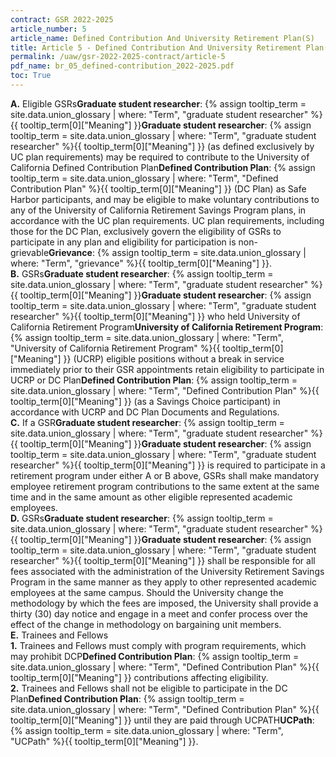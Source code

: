 ```yaml
---
contract: GSR 2022-2025
article_number: 5
article_name: Defined Contribution And University Retirement Plan(S) 
title: Article 5 - Defined Contribution And University Retirement Plan(S) 
permalink: /uaw/gsr-2022-2025-contract/article-5
pdf_name: br_05_defined-contribution_2022-2025.pdf
toc: True
---
```



<div class="lvl1"><b>A.</b> Eligible <span class="tooltip"><span class="tooltip">GSRs<span class="tooltip-text"><b>Graduate student researcher</b>: {% assign tooltip_term = site.data.union_glossary | where: "Term", "graduate student researcher" %}{{ tooltip_term[0]["Meaning"] }}</span></span><span class="tooltip-text"><b>Graduate student researcher</b>: {% assign tooltip_term = site.data.union_glossary | where: "Term", "graduate student researcher" %}{{ tooltip_term[0]["Meaning"] }}</span></span> (as defined exclusively by UC plan requirements) may be required to contribute to the University of California <span class="tooltip">Defined Contribution Plan<span class="tooltip-text"><b>Defined Contribution Plan</b>: {% assign tooltip_term = site.data.union_glossary | where: "Term", "Defined Contribution Plan" %}{{ tooltip_term[0]["Meaning"] }}</span></span> (DC Plan) as Safe Harbor participants, and may be eligible to make voluntary contributions to any of the University of California Retirement Savings Program plans, in accordance with the UC plan requirements. UC plan requirements, including those for the DC Plan, exclusively govern the eligibility of GSRs to participate in any plan and eligibility for participation is non-<span class="tooltip">grievable<span class="tooltip-text"><b>Grievance</b>: {% assign tooltip_term = site.data.union_glossary | where: "Term", "grievance" %}{{ tooltip_term[0]["Meaning"] }}</span></span>.</div>
<div class="lvl1"><b>B.</b> <span class="tooltip"><span class="tooltip">GSRs<span class="tooltip-text"><b>Graduate student researcher</b>: {% assign tooltip_term = site.data.union_glossary | where: "Term", "graduate student researcher" %}{{ tooltip_term[0]["Meaning"] }}</span></span><span class="tooltip-text"><b>Graduate student researcher</b>: {% assign tooltip_term = site.data.union_glossary | where: "Term", "graduate student researcher" %}{{ tooltip_term[0]["Meaning"] }}</span></span> who held <span class="tooltip">University of California Retirement Program<span class="tooltip-text"><b>University of California Retirement Program</b>: {% assign tooltip_term = site.data.union_glossary | where: "Term", "University of California Retirement Program" %}{{ tooltip_term[0]["Meaning"] }}</span></span> (UCRP) eligible positions without a break in service immediately prior to their GSR appointments retain eligibility to participate in UCRP or <span class="tooltip">DC Plan<span class="tooltip-text"><b>Defined Contribution Plan</b>: {% assign tooltip_term = site.data.union_glossary | where: "Term", "Defined Contribution Plan" %}{{ tooltip_term[0]["Meaning"] }}</span></span> (as a Savings Choice participant) in accordance with UCRP and DC Plan Documents and Regulations.</div>
<div class="lvl1"><b>C.</b> If a <span class="tooltip"><span class="tooltip">GSR<span class="tooltip-text"><b>Graduate student researcher</b>: {% assign tooltip_term = site.data.union_glossary | where: "Term", "graduate student researcher" %}{{ tooltip_term[0]["Meaning"] }}</span></span><span class="tooltip-text"><b>Graduate student researcher</b>: {% assign tooltip_term = site.data.union_glossary | where: "Term", "graduate student researcher" %}{{ tooltip_term[0]["Meaning"] }}</span></span> is required to participate in a retirement program under either A or B above, GSRs shall make mandatory employee retirement program contributions to the same extent at the same time and in the same amount as other eligible represented academic employees.</div>
<div class="lvl1"><b>D.</b> <span class="tooltip"><span class="tooltip">GSRs<span class="tooltip-text"><b>Graduate student researcher</b>: {% assign tooltip_term = site.data.union_glossary | where: "Term", "graduate student researcher" %}{{ tooltip_term[0]["Meaning"] }}</span></span><span class="tooltip-text"><b>Graduate student researcher</b>: {% assign tooltip_term = site.data.union_glossary | where: "Term", "graduate student researcher" %}{{ tooltip_term[0]["Meaning"] }}</span></span> shall be responsible for all fees associated with the administration of the University Retirement Savings Program in the same manner as they apply to other represented academic employees at the same campus. Should the University change the methodology by which the fees are imposed, the University shall provide a thirty (30) day notice and engage in a meet and confer process over the effect of the change in methodology on bargaining unit members.
</div>
<div class="lvl1"><b>E.</b> Trainees and Fellows

<div class="lvl2"><b>1.</b> Trainees and Fellows must comply with program requirements, which may prohibit <span class="tooltip">DCP<span class="tooltip-text"><b>Defined Contribution Plan</b>: {% assign tooltip_term = site.data.union_glossary | where: "Term", "Defined Contribution Plan" %}{{ tooltip_term[0]["Meaning"] }}</span></span> contributions affecting eligibility.</div>
<div class="lvl2"><b>2.</b> Trainees and Fellows shall not be eligible to participate in the <span class="tooltip">DC Plan<span class="tooltip-text"><b>Defined Contribution Plan</b>: {% assign tooltip_term = site.data.union_glossary | where: "Term", "Defined Contribution Plan" %}{{ tooltip_term[0]["Meaning"] }}</span></span> until they are paid through <span class="tooltip">UCPATH<span class="tooltip-text"><b>UCPath</b>: {% assign tooltip_term = site.data.union_glossary | where: "Term", "UCPath" %}{{ tooltip_term[0]["Meaning"] }}</span></span>.</div></div>
